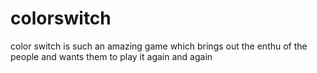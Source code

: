# colorswitch
color switch is such an amazing game which brings out the enthu of the people and wants them to play it again and again
